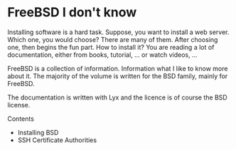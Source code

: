 # FreeBSD I don't know

Installing software is a hard task. Suppose, you want to install a web server. Which one, you would choose? There are many of them. After choosing one, then begins the fun part. How to install it? You are reading a lot of documentation, either from books, tutorial, ... or watch videos, ...

FreeBSD is a collection of information. Information what I like to know more about it. The majority of the volume is written for the BSD family, mainly for FreeBSD. 

The documentation is written with Lyx and the licence is of course the BSD license.

Contents
* Installing BSD
* SSH Certificate Authorities
